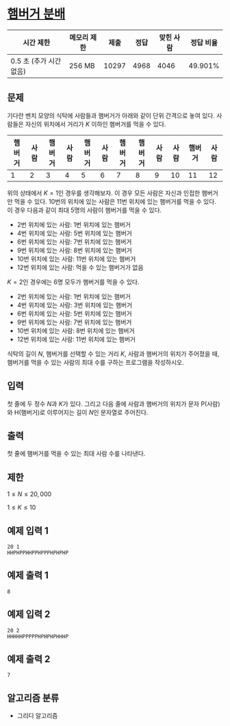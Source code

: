 # [햄버거 분배](https://www.acmicpc.net/problem/19941)

| 시간 제한               | 메모리 제한 | 제출  | 정답 | 맞힌 사람 | 정답 비율 |
| ----------------------- | ----------- | ----- | ---- | --------- | --------- |
| 0.5 초 (추가 시간 없음) | 256 MB      | 10297 | 4968 | 4046      | 49.901%   |

## 문제

기다란 벤치 모양의 식탁에 사람들과 햄버거가 아래와 같이 단위 간격으로 놓여 있다. 사람들은 자신의 위치에서 거리가
$K$ 이하인 햄버거를 먹을 수 있다.

| 햄버거 | 사람 | 햄버거 | 사람 | 햄버거 | 사람 | 햄버거 | 햄버거 | 사람 | 사람 | 햄버거 | 사람 |
| ------ | ---- | ------ | ---- | ------ | ---- | ------ | ------ | ---- | ---- | ------ | ---- |
| 1      | 2    | 3      | 4    | 5      | 6    | 7      | 8      | 9    | 10   | 11     | 12   |

위의 상태에서
$K = 1$인 경우를 생각해보자. 이 경우 모든 사람은 자신과 인접한 햄버거만 먹을 수 있다. 10번의 위치에 있는 사람은 11번 위치에 있는 햄버거를 먹을 수 있다. 이 경우 다음과 같이 최대 5명의 사람이 햄버거를 먹을 수 있다.

- 2번 위치에 있는 사람: 1번 위치에 있는 햄버거
- 4번 위치에 있는 사람: 5번 위치에 있는 햄버거
- 6번 위치에 있는 사람: 7번 위치에 있는 햄버거
- 9번 위치에 있는 사람: 8번 위치에 있는 햄버거
- 10번 위치에 있는 사람: 11번 위치에 있는 햄버거
- 12번 위치에 있는 사람: 먹을 수 있는 햄버거가 없음

$K = 2$인 경우에는 6명 모두가 햄버거를 먹을 수 있다.

- 2번 위치에 있는 사람: 1번 위치에 있는 햄버거
- 4번 위치에 있는 사람: 3번 위치에 있는 햄버거
- 6번 위치에 있는 사람: 5번 위치에 있는 햄버거
- 9번 위치에 있는 사람: 7번 위치에 있는 햄버거
- 10번 위치에 있는 사람: 8번 위치에 있는 햄버거
- 12번 위치에 있는 사람: 11번 위치에 있는 햄버거

식탁의 길이
$N$, 햄버거를 선택할 수 있는 거리
$K$, 사람과 햄버거의 위치가 주어졌을 때, 햄버거를 먹을 수 있는 사람의 최대 수를 구하는 프로그램을 작성하시오.

## 입력

첫 줄에 두 정수
$N$과
$K$가 있다. 그리고 다음 줄에 사람과 햄버거의 위치가 문자 P(사람)와 H(햄버거)로 이루어지는 길이
$N$인 문자열로 주어진다.

## 출력

첫 줄에 햄버거를 먹을 수 있는 최대 사람 수를 나타낸다.

## 제한

$1 \le N \le 20,000$

$1 \le K \le 10$

## 예제 입력 1

```
20 1
HHPHPPHHPPHPPPHPHPHP
```

## 예제 출력 1

```
8
```

## 예제 입력 2

```
20 2
HHHHHPPPPPHPHPHPHHHP
```

## 예제 출력 2

```
7
```

## 알고리즘 분류

- 그리디 알고리즘
